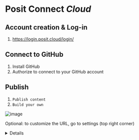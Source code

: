 
# Posit Connect *Cloud* 

## Account creation & Log-in

1. https://login.posit.cloud/login/



## Connect to GitHub

1. Install GitHub
2. Authorize to connect to your GitHub account
 

## Publish

1. ```Publish content```
2. ```Build your own```


![image](https://github.com/user-attachments/assets/6128145c-3c82-495b-a8e1-d716c4f10fd9)


Optional: to customize the URL, go to settings (top right corner)

<details>

Switch to customize URL at the bottom:

![image](https://github.com/user-attachments/assets/1d4bc89d-5a98-4abd-b561-bff46f790f21)


</details>
